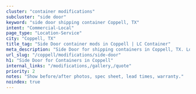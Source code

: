 ```yaml
---
cluster: "container modifications"
subcluster: "side door"
keyword: "side door shipping container Coppell, TX"
intent: "Commercial-Local"
page_type: "Location-Service"
city: "Coppell, TX"
title_tag: "Side Door container mods in Coppell | LC Container"
meta_description: "Side Door for shipping containers in Coppell, TX. Local fabrication & pro install. LC Container — Since 2003. Get a quote."
url_slug: "/coppell/modifications/side-door"
h1: "Side Door for Containers in Coppell"
internal_links: "/modifications,/gallery,/quote"
priority: 2
notes: "Show before/after photos, spec sheet, lead times, warranty."
noindex: true
---
```


<!-- TODO: Add unique city/inventory copy, images, and internal links here. -->
